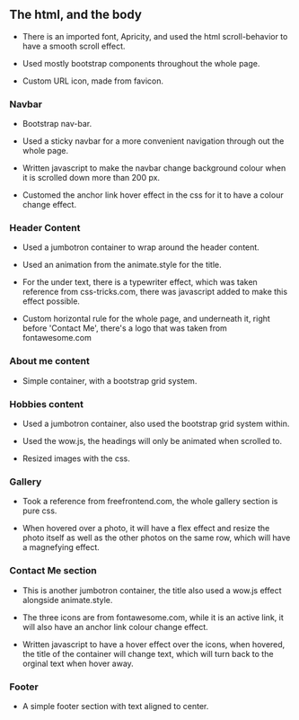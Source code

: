 ## The html, and the body

- There is an imported font, Apricity, and used the html scroll-behavior to have a smooth scroll effect.

- Used mostly bootstrap components throughout the whole page.

- Custom URL icon, made from favicon. 

### Navbar

- Bootstrap nav-bar.

- Used a sticky navbar for a more convenient navigation through out the whole page. 

- Written javascript to make the navbar change background colour when it is scrolled down more than 200 px.

- Customed the anchor link hover effect in the css for it to have a colour change effect. 

### Header Content

- Used a jumbotron container to wrap around the header content.

- Used an animation from the animate.style for the title. 

- For the under text, there is a typewriter effect, which was taken reference from css-tricks.com,  there was javascript added to make this effect possible.

- Custom horizontal rule for the whole page, and underneath it, right before 'Contact Me', there's a logo that was taken from fontawesome.com

### About me content

- Simple container, with a bootstrap grid system.

### Hobbies content

- Used a jumbotron container, also used the bootstrap grid system within.

- Used the wow.js, the headings will only be animated when scrolled to.

- Resized images with the css.

### Gallery

- Took a reference from freefrontend.com, the whole gallery section is pure css. 

- When hovered over a photo, it will have a flex effect and resize the photo itself as well as the other photos on the same row, which will have a magnefying effect.

### Contact Me section

- This is another jumbotron container, the title also used a wow.js effect alongside animate.style. 

- The three icons are from fontawesome.com, while it is an active link, it will also have an anchor link colour change effect. 

- Written javascript to have a hover effect over the icons, when hovered, the title of the container will change text, which will turn back to the orginal text when hover away. 

### Footer

- A simple footer section with text aligned to center.

